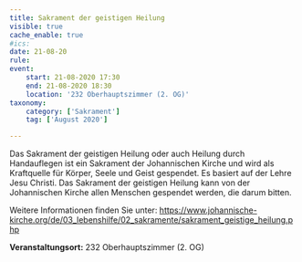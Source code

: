```yaml
---
title: Sakrament der geistigen Heilung
visible: true
cache_enable: true
#ics: 
date: 21-08-20
rule: 
event:
	start: 21-08-2020 17:30
	end: 21-08-2020 18:30
	location: '232 Oberhauptszimmer (2. OG)'
taxonomy:
	category: ['Sakrament']
	tag: ['August 2020']

---
```

Das Sakrament der geistigen Heilung oder auch Heilung durch Handauflegen ist ein Sakrament der Johannischen Kirche und wird als Kraftquelle für Körper, Seele und Geist gespendet. Es basiert auf der Lehre Jesu Christi. Das Sakrament der geistigen Heilung kann von der Johannischen Kirche allen Menschen gespendet werden, die darum bitten.

Weitere Informationen finden Sie unter:
https://www.johannische-kirche.org/de/03_lebenshilfe/02_sakramente/sakrament_geistige_heilung.php



**Veranstaltungsort:** 232 Oberhauptszimmer (2. OG)

